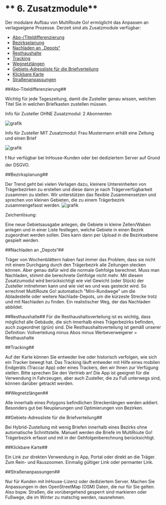 # ** 6. Zusatzmodule**

Der modulare Aufbau von MultiRoute Go! ermöglicht das Anpassen an verlagseigene Prozesse. Derzeit sind als Zusatzmodule verfügbar:

- [Abo-/Titeldifferenzierung](#abo-titeldifferenzierung)
- [Bezirksplanung](#bezirksplanung)
- [Nachladen an „Depots“](#nachladen-an-depots)
- [Resthaushalte](#resthaushalte)
- [Tracking](##tracking)
- [Wegnetzlängen](#wegnetzlangen)
- [Gebiets-Adressliste für die Briefverteilung](#gebiets-adressliste-fur-die-briefverteilung)
- [Klickbare Karte](#klickbare-karte)
- [Straßenanpassungen](#straenanpassungen)

    
##Abo-Titeldifferenzierung##

Wichtig für jede Tageszeitung, damit die Zusteller genau wissen, welchen Titel Sie in welchen Briefkasten zustellen müssen. 

Info für Zusteller OHNE Zusatzmodul: 2 Abonnenten

![grafik](https://user-images.githubusercontent.com/99329016/167622701-d5e9c356-2f1c-44c7-9bcb-5d6082243aa7.png)


Info für Zusteller MIT Zusatzmodul: Frau Mustermann erhält eine Zeitung und einen Brief

![grafik](https://user-images.githubusercontent.com/99329016/167623220-48f5dec6-5d71-409d-ad18-5bde2256427a.png)

:exclamation: Nur verfügbar bei InHouse-Kunden oder bei dediziertem Server auf Grund der DSGVO.


##Bezirksplanung##

Der Trend geht bei vielen Verlagen dazu, kleinere Untereinheiten von Trägerbezirken zu erstellen und diese dann je nach Trägerverfügbarkeit zusammen zu stellen. Wir unterstützen das flexible Zusammensetzen und sprechen von kleinen Gebieten, die zu einem Trägerbezirk zusammengefasst werden. 
![grafik](https://user-images.githubusercontent.com/99329016/166670122-780d45a7-e1d7-4db6-ba07-d0add5704588.png)

Zeichenlösung:

Eine neue Gebietsausgabe anlegen, die Gebiete in kleine Zellen/Waben anlegen und in einer Liste festlegen, welche Gebiete in einen Bezirk zugeordnet werden sollen. Dies kann dann per Upload in die Bezirksebene gespielt werden.


##Nachladen an „Depots“##

Träger von Wochenblättern haben fast immer das Problem, dass sie nicht mit einem Durchgang durch den Trägerbezirk alle Zeitungen stecken können. Aber genau dafür wird die normale Gehfolge berechnet. Muss man Nachladen, stimmt die berechnete Gehfolge nicht mehr.
Mit diesem Zusatzumodul wird berücksichtigt wie viel Gewicht (oder Stück) der Zusteller mitnehmen kann und wie viel wo und was gesteckt wird. So errechnet MultiRoute Go! automatisch "Mini-Rundwege" um die Abladestelle oder weitere Nachlade-Depots, um die kürzeste Strecke trotz und mit Nachladen zu finden. 
Ein realistischer Weg, der das Nachladen abbildet.


##Resthaushalte##
Für die Resthaushaltsverteilung ist es wichtig, dass möglichst alle Gebäude, die sich innerhalb eines Trägerbezirks befinden, auch zugeordnet (grün) sind. Die Resthaushaltsverteilung ist gemäß unserer Definition:
Vollverteilung minus Abos minus Werbeverweigerer = Resthaushalte 


##Tracking##

Auf der Karte können Sie entweder live oder historisch verfolgen, wie sich ein Tracker bewegt hat. Das Tracking läuft entweder mit Hilfe eines mobilen Endgeräts (Traccar App) oder eines Trackers, den wir Ihnen zur Verfügung stellen. Bitte sprechen Sie den Vertrieb an!
Die App ist geeignet für die Verwendung in Fahrzeugen, aber auch Zusteller, die zu Fuß unterwegs sind, können darüber getrackt werden.


##Wegnetzlängen##

Alle innerhalb eines Polygons befindlichen Streckenlängen werden addiert. Besonders gut bei Neuplanungen und Optimierungen von Bezirken.


##Gebiets-Adressliste für die Briefverteilung##

Bei Hybrid-Zustellung mit wenig Briefen innerhalb eines Bezirks ohne automatische Schnittstelle. Manuell werden die Briefe im MultiRoute Go! Trägerbezirk erfasst und mit in der Gehfolgenberechnung berücksichtigt.


##Klickbare Karte##

Ein Link zur direkten Verwendung in App, Portal oder direkt an die Träger. Zum Rein- und Rauszoomen. Einmalig gültiger Link oder permanter Link. 


##Straßenanpassungen##

Nur für Kunden mit InHouse-Lizenz oder dediziertem Server. Machen Sie Anpassungen in den OpenStreetMap (OSM) Daten, die nur für Sie gelten. Also bspw. Straßen, die vorübergehend gesperrt sind markieren oder Fußwege, die im Winter zu matschig werden, rausnehmen. 
